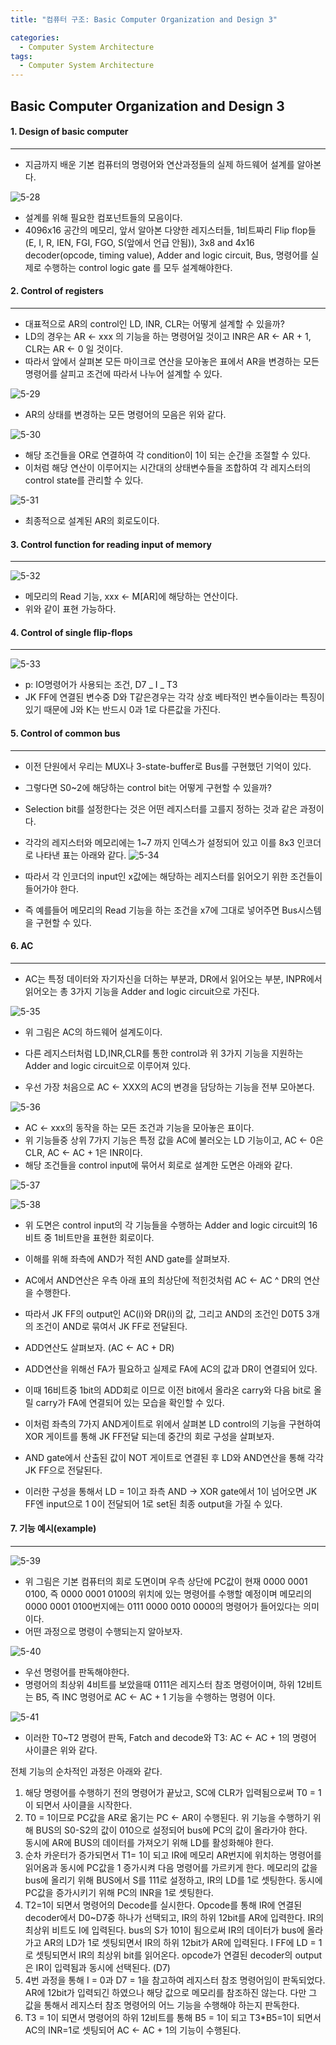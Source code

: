 ```yaml
---
title: "컴퓨터 구조: Basic Computer Organization and Design 3"

categories:
  - Computer System Architecture
tags:
  - Computer System Architecture
---
```


## Basic Computer Organization and Design 3

#### 1. Design of basic computer

---

- 지금까지 배운 기본 컴퓨터의 명령어와 연산과정들의 실제 하드웨어 설계를 알아본다.

![5-28](https://github.com/mjh851819/mjh851819.github.io/assets/70308520/13f93ca3-580a-4ee4-a1e7-50c83d11eaba)

- 설계를 위해 필요한 컴포넌트들의 모음이다.
- 4096x16 공간의 메모리, 앞서 알아본 다양한 레지스터들, 1비트짜리 Flip flop들(E, I, R, IEN, FGI, FGO, S(앞에서 언급 안됨)), 3x8 and 4x16 decoder(opcode, timing value), Adder and logic circuit, Bus, 명령어를 실제로 수행하는 control logic gate 를 모두 설계해야한다.

#### 2. Control of registers

---

- 대표적으로 AR의 control인 LD, INR, CLR는 어떻게 설계할 수 있을까?
- LD의 경우는 AR <- xxx 의 기능을 하는 명령어일 것이고 INR은 AR <- AR + 1, CLR는 AR <- 0 일 것이다.
- 따라서 앞에서 살펴본 모든 마이크로 연산을 모아놓은 표에서 AR을 변경하는 모든 명령어를 살피고 조건에 따라서 나누어 설계할 수 있다.

![5-29](https://github.com/mjh851819/mjh851819.github.io/assets/70308520/94f171f6-0aa0-4786-8ee9-0e060ff83d3c)

- AR의 상태를 변경하는 모든 명령어의 모음은 위와 같다.

![5-30](https://github.com/mjh851819/mjh851819.github.io/assets/70308520/b65ca32c-1dc0-4456-981c-58037916d891)

- 해당 조건들을 OR로 연결하여 각 condition이 1이 되는 순간을 조절할 수 있다.
- 이처럼 해당 연산이 이루어지는 시간대의 상태변수들을 조합하여 각 레지스터의 control state를 관리할 수 있다.

![5-31](https://github.com/mjh851819/mjh851819.github.io/assets/70308520/5da76c08-6b41-4759-b1cd-47861635de80)

- 최종적으로 설계된 AR의 회로도이다.

#### 3. Control function for reading input of memory

---

![5-32](https://github.com/mjh851819/mjh851819.github.io/assets/70308520/92c7be3c-eda2-4f33-b712-cb482e8dc398)

- 메모리의 Read 기능, xxx <- M[AR]에 해당하는 연산이다.
- 위와 같이 표현 가능하다.

#### 4. Control of single flip-flops

---

![5-33](https://github.com/mjh851819/mjh851819.github.io/assets/70308520/027d4aec-d48d-4851-a183-164add108c79)

- p: IO명령어가 사용되는 조건, D7 _ I _ T3
- JK FF에 연결된 변수중 D와 T같은경우는 각각 상호 베타적인 변수들이라는 특징이 있기 때문에 J와 K는 반드시 0과 1로 다른값을 가진다.

#### 5. Control of common bus

---

- 이전 단원에서 우리는 MUX나 3-state-buffer로 Bus를 구현했던 기억이 있다.
- 그렇다면 S0~2에 해당하는 control bit는 어떻게 구현할 수 있을까?
- Selection bit를 설정한다는 것은 어떤 레지스터를 고를지 정하는 것과 같은 과정이다.
- 각각의 레지스터와 메모리에는 1~7 까지 인덱스가 설정되어 있고 이를 8x3 인코더로 나타낸 표는 아래와 같다.
  ![5-34](https://github.com/mjh851819/mjh851819.github.io/assets/70308520/8da22b93-0367-4aa4-91ff-4794e505def7)
- 따라서 각 인코더의 input인 x값에는 해당하는 레지스터를 읽어오기 위한 조건들이 들어가야 한다.

- 즉 예를들어 메모리의 Read 기능을 하는 조건을 x7에 그대로 넣어주면 Bus시스템을 구현할 수 있다.

#### 6. AC

---

- AC는 특정 데이터와 자기자신을 더하는 부분과, DR에서 읽어오는 부분, INPR에서 읽어오는 총 3가지 기능을 Adder and logic circuit으로 가진다.

![5-35](https://github.com/mjh851819/mjh851819.github.io/assets/70308520/ac461987-ef1f-4d86-badb-c007d0d3f384)

- 위 그림은 AC의 하드웨어 설계도이다.
- 다른 레지스터처럼 LD,INR,CLR를 통한 control과 위 3가지 기능을 지원하는 Adder and logic circuit으로 이루어져 있다.

- 우선 가장 처음으로 AC <- XXX의 AC의 변경을 담당하는 기능을 전부 모아본다.

![5-36](https://github.com/mjh851819/mjh851819.github.io/assets/70308520/66322c93-ae07-4eb6-90a1-1e94482d7e3e)

- AC <- xxx의 동작을 하는 모든 조건과 기능을 모아놓은 표이다.
- 위 기능들중 상위 7가지 기능은 특정 값을 AC에 불러오는 LD 기능이고, AC <- 0은 CLR, AC <- AC + 1은 INR이다.
- 해당 조건들을 control input에 묶어서 회로로 설계한 도면은 아래와 같다.

![5-37](https://github.com/mjh851819/mjh851819.github.io/assets/70308520/3b54f421-183c-4af4-b59e-36aacd950879)

![5-38](https://github.com/mjh851819/mjh851819.github.io/assets/70308520/8f2da7cb-7b7f-4e04-9616-a1e5280d0b9e)

- 위 도면은 control input의 각 기능들을 수행하는 Adder and logic circuit의 16비트 중 1비트만을 표현한 회로이다.
- 이해를 위해 좌측에 AND가 적힌 AND gate를 살펴보자.
- AC에서 AND연산은 우측 아래 표의 최상단에 적힌것처럼 AC <- AC ^ DR의 연산을 수행한다.
- 따라서 JK FF의 output인 AC(i)와 DR(i)의 값, 그리고 AND의 조건인 D0T5 3개의 조건이 AND로 묶여서 JK FF로 전달된다.

- ADD연산도 살펴보자. (AC <- AC + DR)
- ADD연산을 위해선 FA가 필요하고 실제로 FA에 AC의 값과 DR이 연결되어 있다.
- 이때 16비트중 1bit의 ADD회로 이므로 이전 bit에서 올라온 carry와 다음 bit로 올릴 carry가 FA에 연결되어 있는 모습을 확인할 수 있다.

- 이처럼 좌측의 7가지 AND게이트로 위에서 살펴본 LD control의 기능을 구현하여 XOR 게이트를 통해 JK FF전달 되는데 중간의 회로 구성을 살펴보자.
- AND gate에서 산출된 값이 NOT 게이트로 연결된 후 LD와 AND연산을 통해 각각 JK FF으로 전달된다.
- 이러한 구성을 통해서 LD = 1이고 좌측 AND -> XOR gate에서 1이 넘어오면 JK FF엔 input으로 1 0이 전달되어 1로 set된 최종 output을 가질 수 있다.

#### 7. 기능 예시(example)

---

![5-39](https://github.com/mjh851819/mjh851819.github.io/assets/70308520/fa9d4a9f-4143-47f3-8a17-06a9700d2adb)

- 위 그림은 기본 컴퓨터의 회로 도면이며 우측 상단에 PC값이 현재 0000 0001 0100, 즉 0000 0001 0100의 위치에 있는 명령어를 수행할 예정이며 메모리의 0000 0001 0100번지에는 0111 0000 0010 0000의 명령어가 들어있다는 의미이다.
- 어떤 과정으로 명령이 수행되는지 알아보자.

![5-40](https://github.com/mjh851819/mjh851819.github.io/assets/70308520/7fd1775e-5bd1-49d0-bbe6-764e4ea1f29b)

- 우선 명령어를 판독해야한다.
- 명령어의 최상위 4비트를 보았을때 0111은 레지스터 참조 명령어이며, 하위 12비트는 B5, 즉 INC 명령어로 AC <- AC + 1 기능을 수행하는 명령어 이다.

![5-41](https://github.com/mjh851819/mjh851819.github.io/assets/70308520/6cb715d8-7b26-4d19-9911-f6a32eb233c0)

- 이러한 T0~T2 명령어 판독, Fatch and decode와 T3: AC <- AC + 1의 명령어 사이클은 위와 같다.

전체 기능의 순차적인 과정은 아래와 같다.

1. 해당 명령어를 수행하기 전의 명령어가 끝났고, SC에 CLR가 입력됨으로써 T0 = 1이 되면서 사이클을 시작한다.
2. T0 = 1이므로 PC값을 AR로 옮기는 PC <- AR이 수행된다.
   위 기능을 수행하기 위해 BUS의 S0-S2의 값이 010으로 설정되어 bus에 PC의 값이 올라가야 한다.  
   동시에 AR에 BUS의 데이터를 가져오기 위해 LD를 활성화해야 한다.
3. 순차 카운터가 증가되면서 T1= 1이 되고 IR에 메모리 AR번지에 위치하는 명령어를 읽어옴과 동시에 PC값을 1 증가시켜 다음 명령어를 가르키게 한다.
   메모리의 값을 bus에 올리기 위해 BUS에서 S를 111로 설정하고, IR의 LD를 1로 셋팅한다.
   동시에 PC값을 증가시키기 위해 PC의 INR을 1로 셋팅한다.
4. T2=1이 되면서 명령어의 Decode를 실시한다. Opcode를 통해 IR에 연결된 decoder에서 D0~D7중 하나가 선택되고, IR의 하위 12bit를 AR에 입력한다. IR의 최상위 비트도 I에 입력된다.
   bus의 S가 101이 됨으로써 IR의 데이터가 bus에 올라가고 AR의 LD가 1로 셋팅되면서 IR의 하위 12bit가 AR에 입력된다.
   I FF에 LD = 1로 셋팅되면서 IR의 최상위 bit를 읽어온다.
   opcode가 연결된 decoder의 output은 IR이 입력됨과 동시에 선택된다. (D7)
5. 4번 과정을 통해 I = 0과 D7 = 1을 참고하여 레지스터 참조 명령어임이 판독되었다. AR에 12bit가 입력되긴 하였으나 해당 값으로 메모리를 참조하진 않는다.
   다만 그 값을 통해서 레지스터 참조 명령어의 어느 기능을 수행해야 하는지 판독한다.
6. T3 = 1이 되면서 명령어의 하위 12비트를 통해 B5 = 1이 되고 T3\*B5=1이 되면서 AC의 INR=1로 셋팅되어 AC <- AC + 1의 기능이 수행된다.
